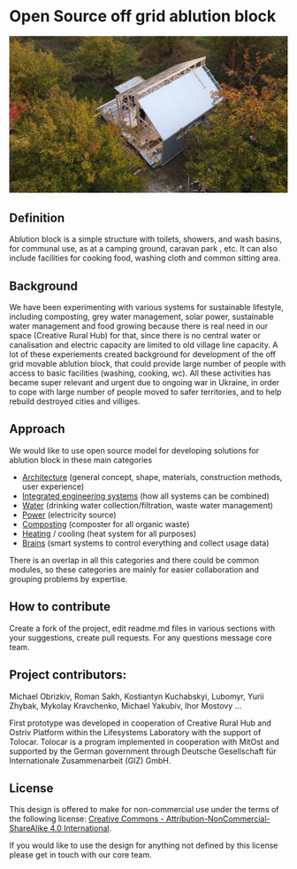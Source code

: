 # Open Source off grid ablution block

![alt text](https://github.com/Lifesystems-Laboratory/ablution-block/blob/main/work%20in%20progress.jpeg?raw=true)

## Definition
Ablution block is a simple structure with toilets, showers, and wash basins, for communal use, as at a camping ground, caravan park , etc. It can also include facilities for cooking food, washing cloth and common sitting area. 

## Background 
We have been experimenting with various systems for sustainable  lifestyle, including composting, grey water management, solar power, sustainable water management and food growing because there is real need in our space (Creative Rural Hub) for that, since there is no central water or canalisation and electric capacity are limited to old village line capacity. A lot of these experiements created background for development of the off grid movable ablution block, that could provide large number of people with access to basic facilities (washing, cooking, wc). All these activities has became super relevant and urgent due to ongoing war in Ukraine, in order to cope with large number of people moved to safer territories, and to help rebuild destroyed cities and villiges. 


## Approach 
We would like to use open source model for developing solutions for ablution block in these main categories  

* [Architecture](https://github.com/Lifesystems-Laboratory/ablution-block/tree/main/architecture) (general concept, shape, materials, construction methods, user experience)
* [Integrated engineering systems](https://github.com/Lifesystems-Laboratory/ablution-block/tree/main/integrated%20system) (how all systems can be combined)
* [Water](https://github.com/Lifesystems-Laboratory/ablution-block/tree/main/water) (drinking water collection/filtration, waste water management)
* [Power](https://github.com/Lifesystems-Laboratory/ablution-block/tree/main/power%20station) (electricity source)
* [Composting](https://github.com/Lifesystems-Laboratory/ablution-block/tree/main/composting) (composter for all organic waste)
* [Heating](https://github.com/Lifesystems-Laboratory/ablution-block/tree/main/heating-cooling) / cooling (heat system for all purposes)
* [Brains](https://github.com/Lifesystems-Laboratory/ablution-block/tree/main/brains) (smart systems to control everything and collect usage data)

There is an overlap in all this categories and there could be common modules, so these categories are mainly for easier collaboration and grouping problems by expertise. 


## How to contribute 

Create a fork of the project, edit readme.md files in various sections with your suggestions, create pull requests. For any questions message core team.

## Project contributors:

Michael Obrizkiv, Roman Sakh, Kostiantyn Kuchabskyi, Lubomyr, Yurii Zhybak, Mykolay Kravchenko, Michael Yakubiv, Ihor Mostovy ...

First prototype was developed in cooperation of Creative Rural Hub and Ostriv Platform within the Lifesystems Laboratory with the support of Tolocar. Tolocar is a program implemented in cooperation with MitOst and supported by the German government through Deutsche Gesellschaft für Internationale Zusammenarbeit (GIZ) GmbH.

## License 

This design is offered to make for non-commercial use under the terms of the following license: 
[Creative Commons - Attribution-NonCommercial-ShareAlike 4.0 International](https://creativecommons.org/licenses/by-nc-sa/4.0/).

If you would like to use the design for anything not defined by this license please get in touch with our core team.


